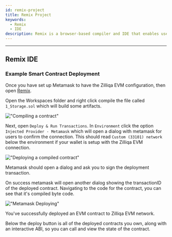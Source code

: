 ```yaml
---
id: remix-project
title: Remix Project
keywords:
  - Remix
  - IDE
description: Remix is a browser-based compiler and IDE that enables users to deploy, interact with and debug Zilliqa Solidity contracts.
---
```


---

## Remix IDE

### Example Smart Contract Deployment

Once you have set up Metamask to have the Zilliqa EVM configuration, then open [Remix](https://remix.ethereum.org/).

Open the Workspaces folder and right click compile the file called `1_Storage.sol` which will build some artifacts.

!["Compiling a contract"](/assets/img/evm/compile_contract.png)

Next, open `Deploy & Run Transactions`. In `Environment` click the option `Injected Provider - Metamask` which will open a dialog with metamask for users to confirm the connection. This should read `Custom (33101) network` below the environment if your wallet is setup with the Zilliqa EVM connection.

!["Deploying a compiled contract"](/assets/img/evm/deploy_contract.png)

Metamask should open a dialog and ask you to sign the deployment transaction.

On success metamask will open another dialog showing the transactionID of the deployed contract. Navigating to the code for the contract, you can see that it's compiled byte code.

!["Metamask Deploying"](/assets/img/evm/metamask_deploy.png)

You've successfully deployed an EVM contract to Zilliqa EVM network.

Below the deploy button is all of the deployed contracts you own, along with an interactive ABI, so you can call and view the state of the contract.
